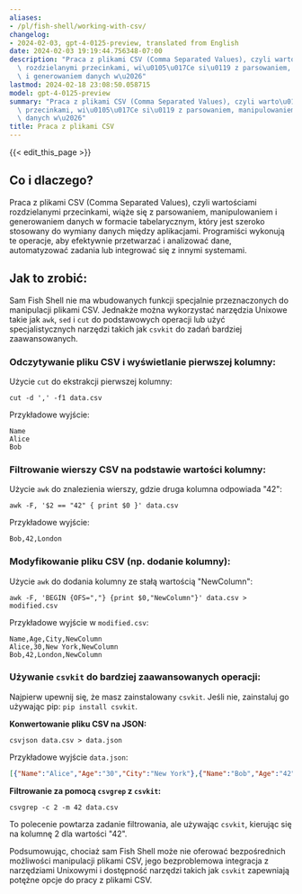 ```yaml
---
aliases:
- /pl/fish-shell/working-with-csv/
changelog:
- 2024-02-03, gpt-4-0125-preview, translated from English
date: 2024-02-03 19:19:44.756348-07:00
description: "Praca z plikami CSV (Comma Separated Values), czyli warto\u015Bciami\
  \ rozdzielanymi przecinkami, wi\u0105\u017Ce si\u0119 z parsowaniem, manipulowaniem\
  \ i generowaniem danych w\u2026"
lastmod: 2024-02-18 23:08:50.058715
model: gpt-4-0125-preview
summary: "Praca z plikami CSV (Comma Separated Values), czyli warto\u015Bciami rozdzielanymi\
  \ przecinkami, wi\u0105\u017Ce si\u0119 z parsowaniem, manipulowaniem i generowaniem\
  \ danych w\u2026"
title: Praca z plikami CSV
---
```


{{< edit_this_page >}}

## Co i dlaczego?

Praca z plikami CSV (Comma Separated Values), czyli wartościami rozdzielanymi przecinkami, wiąże się z parsowaniem, manipulowaniem i generowaniem danych w formacie tabelarycznym, który jest szeroko stosowany do wymiany danych między aplikacjami. Programiści wykonują te operacje, aby efektywnie przetwarzać i analizować dane, automatyzować zadania lub integrować się z innymi systemami.

## Jak to zrobić:

Sam Fish Shell nie ma wbudowanych funkcji specjalnie przeznaczonych do manipulacji plikami CSV. Jednakże można wykorzystać narzędzia Unixowe takie jak `awk`, `sed` i `cut` do podstawowych operacji lub użyć specjalistycznych narzędzi takich jak `csvkit` do zadań bardziej zaawansowanych.

### Odczytywanie pliku CSV i wyświetlanie pierwszej kolumny:
Użycie `cut` do ekstrakcji pierwszej kolumny:
```fish
cut -d ',' -f1 data.csv
```
Przykładowe wyjście:
```
Name
Alice
Bob
```

### Filtrowanie wierszy CSV na podstawie wartości kolumny:
Użycie `awk` do znalezienia wierszy, gdzie druga kolumna odpowiada "42":
```fish
awk -F, '$2 == "42" { print $0 }' data.csv
```
Przykładowe wyjście:
```
Bob,42,London
```

### Modyfikowanie pliku CSV (np. dodanie kolumny):
Użycie `awk` do dodania kolumny ze stałą wartością "NewColumn":
```fish
awk -F, 'BEGIN {OFS=","} {print $0,"NewColumn"}' data.csv > modified.csv
```
Przykładowe wyjście w `modified.csv`:
```
Name,Age,City,NewColumn
Alice,30,New York,NewColumn
Bob,42,London,NewColumn
```

### Używanie `csvkit` do bardziej zaawansowanych operacji:
Najpierw upewnij się, że masz zainstalowany `csvkit`. Jeśli nie, zainstaluj go używając pip: `pip install csvkit`.

**Konwertowanie pliku CSV na JSON:**
```fish
csvjson data.csv > data.json
```
Przykładowe wyjście `data.json`:
```json
[{"Name":"Alice","Age":"30","City":"New York"},{"Name":"Bob","Age":"42","City":"London"}]
```

**Filtrowanie za pomocą `csvgrep` z `csvkit`:**
```fish
csvgrep -c 2 -m 42 data.csv
```
To polecenie powtarza zadanie filtrowania, ale używając `csvkit`, kierując się na kolumnę 2 dla wartości "42".

Podsumowując, chociaż sam Fish Shell może nie oferować bezpośrednich możliwości manipulacji plikami CSV, jego bezproblemowa integracja z narzędziami Unixowymi i dostępność narzędzi takich jak `csvkit` zapewniają potężne opcje do pracy z plikami CSV.
